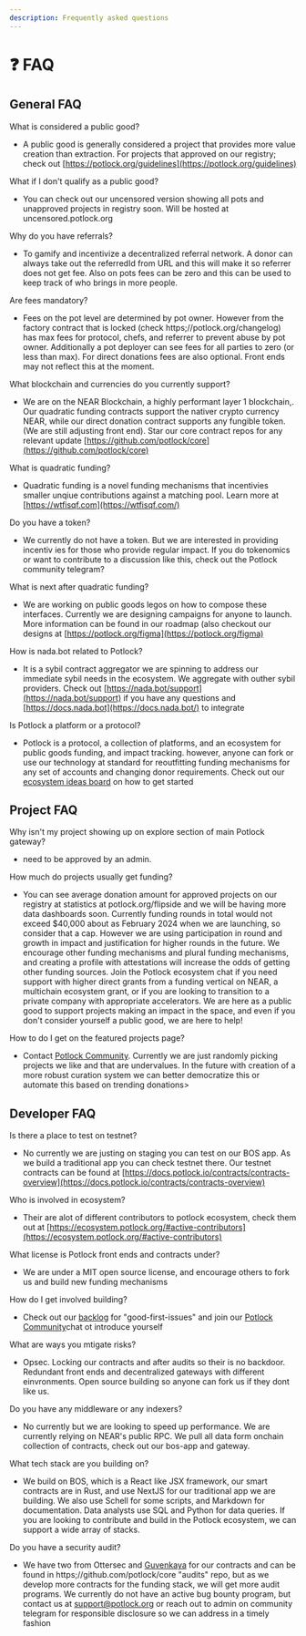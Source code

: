 ```yaml
---
description: Frequently asked questions
---
```


# ❓ FAQ

## General FAQ

What is considered a public good?

* A public good is generally considered a project that provides more value creation than extraction. For projects that approved on our registry; check out [https://potlock.org/guidelines](https://potlock.org/guidelines)

What if I don't qualify as a public good?

* You can check out our uncensored version showing all pots and unapproved projects in registry soon. Will be hosted at uncensored.potlock.org

Why do you have referrals?

* To gamify and incentivize a decentralized referral network. A donor can always take out the referredId from URL and this will make it so referrer does not get fee. Also on pots fees can be zero and this can be used to keep track of who brings in more people.

Are fees mandatory?

* Fees on the pot level are determined by pot owner. However from the factory contract that is locked (check https;//potlock.org/changelog) has max fees for protocol, chefs, and referrer to prevent abuse by pot owner. Additionally a pot deployer can see fees for all parties to zero (or less than max). For direct donations fees are also optional. Front ends may not reflect this at the moment.

What blockchain and currencies do you currently support?

* We are on the NEAR Blockchain, a highly performant layer 1 blockchain,. Our quadratic funding contracts support the nativer crypto currency NEAR, while our direct donation contract supports any fungible token. (We are still adjusting front end). Star our core contract repos for any relevant update [https://github.com/potlock/core](https://github.com/potlock/core)

What is quadratic funding?

* Quadratic funding is a novel funding mechanisms that incentivies smaller unqiue contributions against a matching pool. Learn more at [https://wtfisqf.com](https://wtfisqf.com/)

Do you have a token?

* We currently do not have a token. But we are interested in providing incentiv ies for those who provide regular impact. If you do tokenomics or want to contribute to a discussion like this, check out the Potlock community telegram?

What is next after quadratic funding?

* We are working on public goods legos on how to compose these interfaces. Currently we are designing campaigns for anyone to launch. More information can be found in our roadmap (also checkout our designs at [https://potlock.org/figma](https://potlock.org/figma)

How is nada.bot related to Potlock?

* It is a sybil contract aggregator we are spinning to address our immediate sybil needs in the ecosystem. We aggregate with outher sybil providers. Check out [https://nada.bot/support](https://nada.bot/support) if you have any questions and [https://docs.nada.bot](https://docs.nada.bot/) to integrate

Is Potlock a platform or a protocol?

* Potlock is a protocol, a collection of platforms, and an ecosystem for public goods funding, and impact tracking. however, anyone can fork or use our technology at standard for reoutfitting funding mechanisms for any set of accounts and changing donor requirements. Check out our [ecosystem ideas board](https://potlock.org/ideas) on how to get started

## Project FAQ

Why isn't my project showing up on explore section of main Potlock gateway?

* need to be approved by an admin.

How much do projects usually get funding?

* You can see average donation amount for approved projects on our registry at statistics at potlock.org/flipside and we will be having more data dashboards soon. Currently funding rounds in total would not exceed $40,000 about as February 2024 when we are launching, so consider that a cap. However we are using participation in round and growth in impact and justification for higher rounds in the future. We encourage other funding mechanisms and plural funding mechanisms, and creating a profile with attestations will increase the odds of getting other funding sources. Join the Potlock ecosystem chat if you need support with higher direct grants from a funding vertical on NEAR, a multichain ecosystem grant, or if you are looking to transition to a private company with appropriate accelerators. We are here as a public good to support projects making an impact in the space, and even if you don't consider yourself a public good, we are here to help!

How to do I get on the featured projects page?

* Contact [Potlock Community](https://potlock.org/community). Currently we are just randomly picking projects we like and that are undervalues. In the future with creation of a more robust curation system we can better democratize this or automate this based on trending donations>

## Developer FAQ

Is there a place to test on testnet?

* No currently we are justing on staging you can test on our BOS app. As we build a traditional app you can check testnet there. Our testnet contracts can be found at [https://docs.potlock.io/contracts/contracts-overview](https://docs.potlock.io/contracts/contracts-overview)

Who is involved in ecosystem?

* Their are alot of different contributors to potlock ecosystem, check them out at [https://ecosystem.potlock.org/#active-contributors](https://ecosystem.potlock.org/#active-contributors)

What license is Potlock front ends and contracts under?

* We are under a MIT open source license, and encourage others to fork us and build new funding mechanisms

How do I get involved building?

* Check out our [backlog](https://potlock.org/backlog) for "good-first-issues" and join our [Potlock Community](https://potlock.org/community)chat ot introduce yourself

What are ways you mtigate risks?

* Opsec. Locking our contracts and after audits so their is no backdoor. Redundant front ends and decentralized gateways with different einvronments. Open source building so anyone can fork us if they dont like us.

Do you have any middleware or any indexers?

* No currently but we are looking to speed up performance. We are currently relying on NEAR's public RPC. We pull all data form onchain collection of contracts, check out our bos-app and gateway.

What tech stack are you building on?

* We build on BOS, which is a React like JSX framework, our smart contracts are in Rust, and use NextJS for our traditional app we are building. We also use Schell for some scripts, and Markdown for documentation. Data analysts use SQL and Python for data queries. If you are looking to contribute and build in the Potlock ecosystem, we can support a wide array of stacks.

Do you have a security audit?

* We have two from Ottersec and [Guvenkaya](https://potlock.org/guvenkaya) for our contracts and can be found in https;//github.com/potlock/core "audits" repo, but as we develop more contracts for the funding stack, we will get more audit programs. We currently do not have an active bug bounty program, but contact us at [support@potlock.org](mailto:support@potlock.org) or reach out to admin on community telegram for responsible disclosure so we can address in a timely fashion
